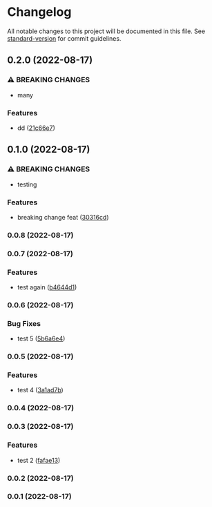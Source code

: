 # Changelog

All notable changes to this project will be documented in this file. See [standard-version](https://github.com/conventional-changelog/standard-version) for commit guidelines.

## 0.2.0 (2022-08-17)


### ⚠ BREAKING CHANGES

* many

### Features

* dd ([21c66e7](https://github.com/bardius/test-gitflow-workflows/commit/21c66e74d4b3f5413dc52167f9f90ac41cd533a3))

## 0.1.0 (2022-08-17)


### ⚠ BREAKING CHANGES

* testing

### Features

* breaking change feat ([30316cd](https://github.com/bardius/test-gitflow-workflows/commit/30316cd5bc518fe8b554e119dc5211e5908d278d))

### 0.0.8 (2022-08-17)

### 0.0.7 (2022-08-17)


### Features

* test again ([b4644d1](https://github.com/bardius/test-gitflow-workflows/commit/b4644d104c5c29f13a1179b77791431e2e5281ed))

### 0.0.6 (2022-08-17)


### Bug Fixes

* test 5 ([5b6a6e4](https://github.com/bardius/test-gitflow-workflows/commit/5b6a6e4c558cf833c82650185cf30e09cf1e2d8b))

### 0.0.5 (2022-08-17)


### Features

* test 4 ([3a1ad7b](https://github.com/bardius/test-gitflow-workflows/commit/3a1ad7b032f68cb21410aa01f7963175256188d1))

### 0.0.4 (2022-08-17)

### 0.0.3 (2022-08-17)


### Features

* test 2 ([fafae13](https://github.com/bardius/test-gitflow-workflows/commit/fafae1339aae232cf14c659ac397f8c3ad53405d))

### 0.0.2 (2022-08-17)

### 0.0.1 (2022-08-17)
